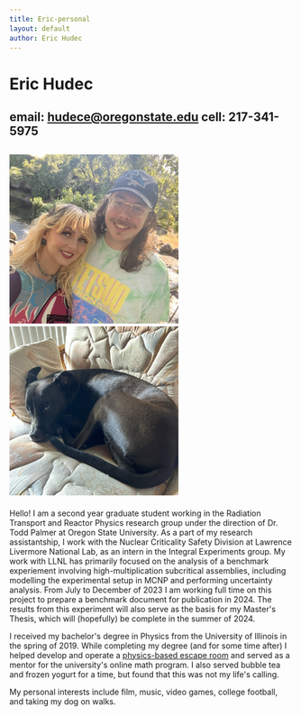 ```yaml
---
title: Eric-personal
layout: default
author: Eric Hudec
---
```

# Eric Hudec

## email: [hudece@oregonstate.edu](mailto:hudece@oregonstate.edu) cell: 217-341-5975

<img src="images/selfie_y2.jpeg" height="300" width="300"> <img src="images/porter.jpeg" height="300" width="300">
--------------


Hello! I am a second year graduate student working in the Radiation Transport and Reactor Physics research group under the direction of Dr. Todd Palmer at Oregon State University. As a part of my research assistantship, I work with the Nuclear Criticality Safety Division at Lawrence Livermore National Lab, as an intern in the Integral Experiments group. My work with LLNL has primarily focused on the analysis of a benchmark experiement involving high-multiplication subcritical assemblies, including modelling the experimental setup in MCNP and performing uncertainty analysis. From July to December of 2023 I am working full time on this project to prepare a benchmark document for publication in 2024. The results from this experiment will also serve as the basis for my Master's Thesis, which will (hopefully) be complete in the summer of 2024.

I received my bachelor's degree in Physics from the University of Illinois in the spring of 2019. While completing my degree (and for some time after) I helped develop and operate a [physics-based escape room](https://www.nytimes.com/2019/05/04/science/escape-room-lab-physics.html) and served as a mentor for the university's online math program. I also served bubble tea and frozen yogurt for a time, but found that this was not my life's calling. 

My personal interests include film, music, video games, college football, and taking my dog on walks. 
